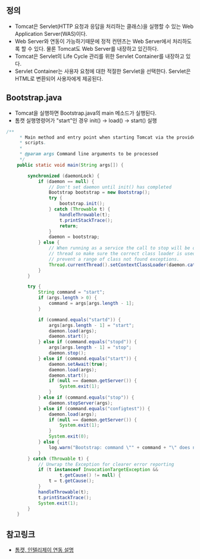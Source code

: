 ## 정의
- Tomcat은 Servlet(HTTP 요청과 응답을 처리하는 클래스)을 실행할 수 있는 Web Application Server(WAS)이다.
- Web Server와 연동이 가능하기때문에 정적 컨텐츠는 Web Server에서 처리하도록 할 수 있다. 물론 Tomcat도 Web Server를 내장하고 있긴하다. 
- Tomcat은 Servlet의 Life Cycle 관리를 위한 Servlet Container를 내장하고 있다. 
- Servlet Container는 사용자 요청에 대한 적절한 Servlet을 선택한다. Servlet은 HTML로 변환되어 사용자에게 제공된다.

## Bootstrap.java
- Tomcat을 실행하면 Bootstrap.java의 main 메소드가 실행된다. 
- 톰캣 실행명령어가 "start"인 경우 init() -> load() -> start() 실행

```java
/**
     * Main method and entry point when starting Tomcat via the provided
     * scripts.
     *
     * @param args Command line arguments to be processed
     */
    public static void main(String args[]) {

        synchronized (daemonLock) {
            if (daemon == null) {
                // Don't set daemon until init() has completed
                Bootstrap bootstrap = new Bootstrap();
                try {
                    bootstrap.init();
                } catch (Throwable t) {
                    handleThrowable(t);
                    t.printStackTrace();
                    return;
                }
                daemon = bootstrap;
            } else {
                // When running as a service the call to stop will be on a new
                // thread so make sure the correct class loader is used to
                // prevent a range of class not found exceptions.
                Thread.currentThread().setContextClassLoader(daemon.catalinaLoader);
            }
        }

        try {
            String command = "start";
            if (args.length > 0) {
                command = args[args.length - 1];
            }

            if (command.equals("startd")) {
                args[args.length - 1] = "start";
                daemon.load(args);
                daemon.start();
            } else if (command.equals("stopd")) {
                args[args.length - 1] = "stop";
                daemon.stop();
            } else if (command.equals("start")) {
                daemon.setAwait(true);
                daemon.load(args);
                daemon.start();
                if (null == daemon.getServer()) {
                    System.exit(1);
                }
            } else if (command.equals("stop")) {
                daemon.stopServer(args);
            } else if (command.equals("configtest")) {
                daemon.load(args);
                if (null == daemon.getServer()) {
                    System.exit(1);
                }
                System.exit(0);
            } else {
                log.warn("Bootstrap: command \"" + command + "\" does not exist.");
            }
        } catch (Throwable t) {
            // Unwrap the Exception for clearer error reporting
            if (t instanceof InvocationTargetException &&
                    t.getCause() != null) {
                t = t.getCause();
            }
            handleThrowable(t);
            t.printStackTrace();
            System.exit(1);
        }
    }
```

## 참고링크
- [톰캣, 인텔리제이 연동 설명](https://atoz-develop.tistory.com/entry/JAVA-%EC%9B%B9-%EA%B0%9C%EB%B0%9C%ED%99%98%EA%B2%BD-IntelliJ-Tomcat-%EC%97%B0%EB%8F%99-%EB%B0%A9%EB%B2%95)


